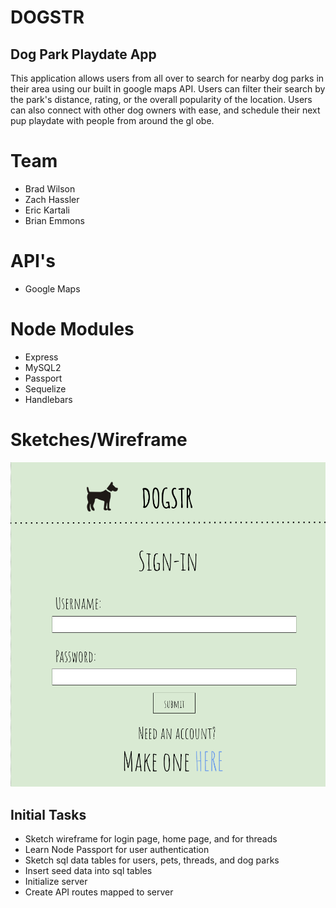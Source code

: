 # **DOGSTR**
## Dog Park Playdate App

This application allows users from all over to search for nearby dog parks in their area using our built in google maps API. Users can filter their search by the park's distance, rating, or the overall popularity of the location. Users can also connect with other dog owners with ease, and schedule their next pup playdate with people from around the gl obe.

# Team
- Brad Wilson
- Zach Hassler
- Eric Kartali
- Brian Emmons

# API's
- Google Maps

# Node Modules
- Express
- MySQL2
- Passport
- Sequelize
- Handlebars

# Sketches/Wireframe
![Wireframe](images/wireframe.png)

## Initial Tasks
- Sketch wireframe for login page, home page, and for threads
- Learn Node Passport for user authentication
- Sketch sql data tables for users, pets, threads, and dog parks
- Insert seed data into sql tables
- Initialize server
- Create API routes mapped to server


